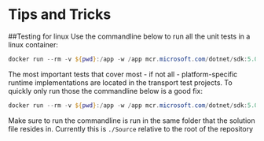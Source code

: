 # Tips and Tricks

##Testing for linux
Use the commandline below to run all the unit tests in a linux container:

```powershell
docker run --rm -v ${pwd}:/app -w /app mcr.microsoft.com/dotnet/sdk:5.0 dotnet test ./EtAlii.Ubigia.sln --logger:trx --configuration:'Debug-Ubuntu' /p:UbigiaIsRunningOnBuildAgent=true
```

The most important tests that cover most - if not all - platform-specific runtime implementations are located in the transport test projects.
To quickly only run those the commandline below is a good fix:

```powershell
docker run --rm -v ${pwd}:/app -w /app mcr.microsoft.com/dotnet/sdk:5.0 dotnet test ./Api/EtAlii.Ubigia.Api.Transport.Grpc.Tests/EtAlii.Ubigia.Api.Transport.Grpc.Tests.csproj --logger:trx --configuration:'Debug-Ubuntu' /p:UbigiaIsRunningOnBuildAgent=true
```

Make sure to run the commandline is run in the same folder that the solution file resides in.
Currently this is ```./Source``` relative to the root of the repository
